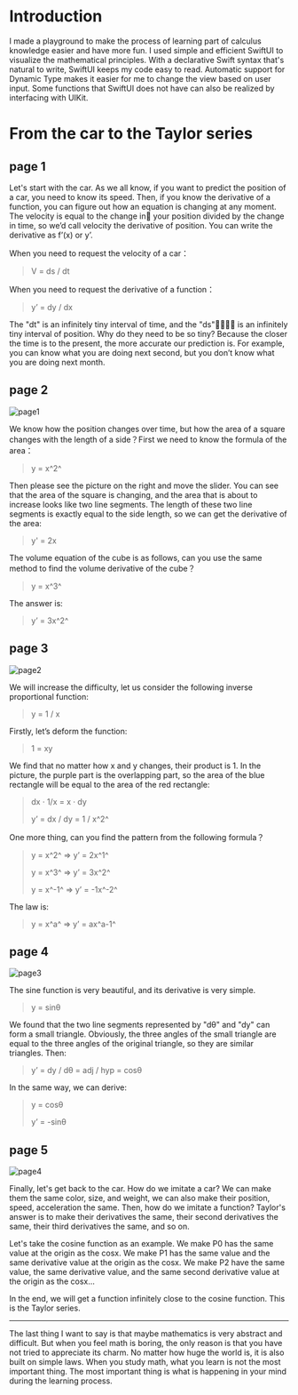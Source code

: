 # Introduction

I made a playground to make the process of learning part of calculus knowledge easier and have more fun. I used simple and efficient SwiftUI to visualize the mathematical principles. With a declarative Swift syntax that's natural to write, SwiftUI keeps my code easy to read. Automatic support for Dynamic Type makes it easier for me to change the view based on user input. Some functions that SwiftUI does not have can also be realized by interfacing with UIKit.

# From the car to the Taylor series

## page 1

Let's start with the car. As we all know, if you want to predict the position of a car, you need to know its speed. Then, if you know the derivative of a function, you can figure out how an equation is changing at any moment. The velocity is equal to the change in your position divided by the change in time, so we’d call velocity the derivative of position. You can write the derivative as f’(x) or y’.

When you need to request the velocity of a car：

> V = ds / dt

When you need to request the derivative of a function：

> y’ = dy / dx

The "dt" is an infinitely tiny interval of time, and the "ds"􏰧􏰨􏰩􏰪 is an infinitely tiny interval of position. Why do they need to be so tiny? Because the closer the time is to the present, the more accurate our prediction is. For example, you can know what you are doing next second, but you don’t know what you are doing next month.

## page 2

![page1](README.assets/page1.png)



We know how the position changes over time, but how the area of a square changes with the length of a side？First we need to know the formula of the area：

> y = x^2^

Then please see the picture on the right and move the slider. You can see that the area of the square is changing, and the area that is about to increase looks like two line segments. The length of these two line segments is exactly equal to the side length, so we can get the derivative of the area:

> y' = 2x

The volume equation of the cube is as follows, can you use the same method to find the volume derivative of the cube？

> y = x^3^

The answer is:

> y’ = 3x^2^

## page 3

![page2](README.assets/page2.png)

We will increase the difficulty, let us consider the following inverse proportional function:

> y = 1 / x

Firstly, let’s deform the function:

> 1 = xy

We find that no matter how x and y changes, their product is 1. In the picture, the purple part is the overlapping part, so the area of the blue rectangle will be equal to the area of the red rectangle:

> dx · 1/x = x · dy
>
> y’ = dx / dy = 1 / x^2^

One more thing, can you find the pattern from the following formula？

> y = x^2^  =>  y’ = 2x^1^
>
> y = x^3^  =>  y’ = 3x^2^
>
> y = x^-1^ =>  y’ = -1x^-2^

The law is:

> y = x^a^  =>  y’ = ax^a-1^

## page 4

![page3](README.assets/page3.png)

The sine function is very beautiful, and its derivative is very simple.

> y = sinθ

We found that the two line segments represented by "dθ" and "dy" can form a small triangle. Obviously, the three angles of the small triangle are equal to the three angles of the original triangle, so they are similar triangles. Then:

> y’ = dy / dθ = adj / hyp = cosθ

In the same way, we can derive:

> y = cosθ
>
> y’ = -sinθ

## page 5

![page4](README.assets/page4.png)



Finally, let's get back to the car. How do we imitate a car? We can make them the same color, size, and weight, we can also make their position, speed, acceleration the same. Then, how do we imitate a function? Taylor's answer is to make their derivatives the same, their second derivatives the same, their third derivatives the same, and so on.

Let's take the cosine function as an example. We make P0 has the same value at the origin as the cosx. We make P1 has the same value and the same derivative value at the origin as the cosx. We make P2 have the same value, the same derivative value, and the same second derivative value at the origin as the cosx…

In the end, we will get a function infinitely close to the cosine function. This is the Taylor series.

---

The last thing I want to say is that maybe mathematics is very abstract and difficult. But when you feel math is boring, the only reason is that you have not tried to appreciate its charm. No matter how huge the world is, it is also built on simple laws. When you study math, what you learn is not the most important thing. The most important thing is what is happening in your mind during the learning process.